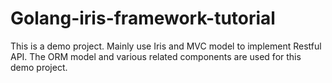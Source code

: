 # Golang-iris-framework-tutorial
 This is a demo project. Mainly use Iris and MVC model to implement Restful API. The ORM model and various related components are used for this demo project.
